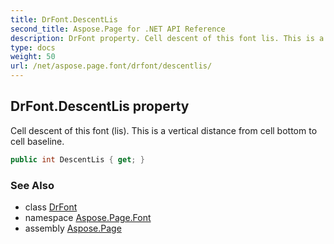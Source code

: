 ```yaml
---
title: DrFont.DescentLis
second_title: Aspose.Page for .NET API Reference
description: DrFont property. Cell descent of this font lis. This is a vertical distance from cell bottom to cell baseline
type: docs
weight: 50
url: /net/aspose.page.font/drfont/descentlis/
---
```

## DrFont.DescentLis property

Cell descent of this font (lis). This is a vertical distance from cell bottom to cell baseline.

```csharp
public int DescentLis { get; }
```

### See Also

* class [DrFont](../)
* namespace [Aspose.Page.Font](../../drfont/)
* assembly [Aspose.Page](../../../)


